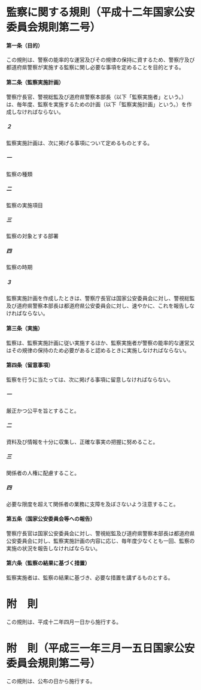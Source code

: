 # 監察に関する規則（平成十二年国家公安委員会規則第二号）
#### 第一条（目的）
この規則は、警察の能率的な運営及びその規律の保持に資するため、警察庁及び都道府県警察が実施する監察に関し必要な事項を定めることを目的とする。
#### 第二条（監察実施計画）
警察庁長官、警視総監及び道府県警察本部長（以下「監察実施者」という。）は、毎年度、監察を実施するための計画（以下「監察実施計画」という。）を作成しなければならない。
##### ２
監察実施計画は、次に掲げる事項について定めるものとする。
##### 一
監察の種類
##### 二
監察の実施項目
##### 三
監察の対象とする部署
##### 四
監察の時期
##### ３
監察実施計画を作成したときは、警察庁長官は国家公安委員会に対し、警視総監及び道府県警察本部長は都道府県公安委員会に対し、速やかに、これを報告しなければならない。
#### 第三条（実施）
監察は、監察実施計画に従い実施するほか、監察実施者が警察の能率的な運営又はその規律の保持のため必要があると認めるときに実施しなければならない。
#### 第四条（留意事項）
監察を行うに当たっては、次に掲げる事項に留意しなければならない。
##### 一
厳正かつ公平を旨とすること。
##### 二
資料及び情報を十分に収集し、正確な事実の把握に努めること。
##### 三
関係者の人権に配慮すること。
##### 四
必要な限度を超えて関係者の業務に支障を及ぼさないよう注意すること。
#### 第五条（国家公安委員会等への報告）
警察庁長官は国家公安委員会に対し、警視総監及び道府県警察本部長は都道府県公安委員会に対し、監察実施計画の内容に応じ、毎年度少なくとも一回、監察の実施の状況を報告しなければならない。
#### 第六条（監察の結果に基づく措置）
監察実施者は、監察の結果に基づき、必要な措置を講ずるものとする。
# 附　則
この規則は、平成十二年四月一日から施行する。
# 附　則（平成三一年三月一五日国家公安委員会規則第二号）
この規則は、公布の日から施行する。
